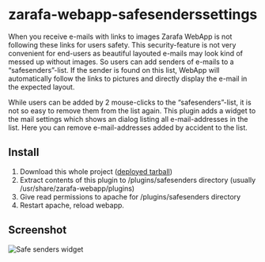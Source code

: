 zarafa-webapp-safesenderssettings
=================================

When you receive e-mails with links to images Zarafa WebApp is not following these links for users safety. This security-feature is not very convenient for end-users as beautiful layouted e-mails may look kind of messed up without images. So users can add senders of e-mails to a “safesenders”-list. If the sender is found on this list, WebApp will automatically follow the links to pictures and directly display the e-mail in the expected layout.
 
While users can be added by 2 mouse-clicks to the “safesenders”-list, it is not so easy to remove them from the list again. This plugin adds a widget to the mail settings which shows an dialog listing all e-mail-addresses in the list. Here you can remove e-mail-addresses added by accident to the list.

Install
-------

1. Download this whole project ([deployed tarball](http://dedi.vdwaa.nl/safesenders-0.1.tar.xz))
2. Extract contents of this plugin to /plugins/safesenders directory (usually /usr/share/zarafa-webapp/plugins)
3. Give read permissions to apache for /plugins/safesenders directory
4. Restart apache, reload webapp.

Screenshot
----------

![](http://dedi.vdwaa.nl/safesenders.png "Safe senders widget")

